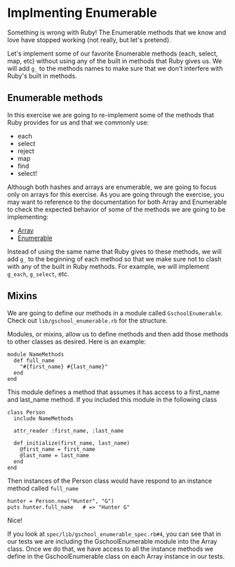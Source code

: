 # Implmenting Enumerable

Something is wrong with Ruby! The Enumerable methods that we know and love have
stopped working (not really, but let's pretend).

Let's implement some of our favorite Enumerable methods (each, select, map, etc) without using any of
the built in methods that Ruby gives us. We will add `g_` to the methods names
to make sure that we don't interfere with Ruby's built in methods.

## Enumerable methods

In this exercise we are going to re-implement some of the methods that Ruby
provides for us and that we commonly use:

- each
- select
- reject
- map
- find
- select!

Although both hashes and arrays are enumerable, we are going to focus only on
arrays for this exercise. As you are going through the exercise, you may want
to reference to the documentation for both Array and Enumerable to check
the expected behavior of some of the methods we are going to be implementing:

- [Array](http://www.ruby-doc.org/core-2.1.2/Array.html)
- [Enumerable](http://www.ruby-doc.org/core-2.1.2/Enumerable.html)

Instead of using the same name that Ruby gives to these methods, we will add `g_`
to the beginning of each method so that we make sure not to clash with any of the
built in Ruby methods. For example, we will implement `g_each`, `g_select`, etc.

## Mixins

We are going to define our methods in a module called `GschoolEnumerable`. Check out
`lib/gschool_enumerable.rb` for the structure.

Modules, or mixins, allow us to define methods and then add those methods to other
classes as desired. Here is an example:

    module NameMethods
      def full_name
        "#{first_name} #{last_name}"
      end
    end

This module defines a method that assumes it has access to a first_name and
last_name method. If you included this module in the following class

    class Person
      include NameMethods

      attr_reader :first_name, :last_name

      def initialize(first_name, last_name)
        @first_name = first_name
        @last_name = last_name
      end
    end

Then instances of the Person class would have respond to an instance method called
`full_name`

    hunter = Person.new("Hunter", "G")
    puts hunter.full_name   # => "Hunter G"

Nice!

If you look at `spec/lib/gschool_enumerable_spec.rb#4`, you can see that in our
tests we are including the GschoolEnumerable module into the Array class. Once
we do that, we have access to all the instance methods we define in the
GschoolEnumerable class on each Array instance in our tests.

